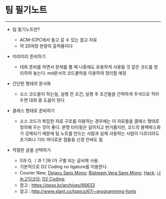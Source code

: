 # 팀 필기노트
---

* 팀 필기노트란?
	* ACM-ICPC에서 들고 갈 수 있는 참고 자료
	* 약 20여장 분량의 출력물이다

* 미리미리 준비하기
	* 대회 준비를 하면서 문제를 풀 때 나중에도 유용하게 사용될 것 같은 코드를 정리하여 놓는다. md문서의 코드블럭을 이용하여 정리할 예정

* 간단한 형태의 문서화
	* 소스 코드들이 하는일, 실행 전 조건, 실행 후 조건들을 간략하게 주석으로 적어 두면 대회 중 도움이 된다

* 클래스 형태로 준비하기
	* 소스 코드가 복잡한 자료 구조를 이용하는 경우에는 이 자료들을 클래스 형태로 정의해 두는 것이 좋다. 분명 타이핑은 길어지고 번거롭지만, 코드의 블랙박스화가 강제되기 때문에 팀 노트를 만드는 사람과 실제 사용하는 사람이 다르더라도 초기화나 기타 까다로운 점들을 신경 안써도 됨

* 적절한 글꼴 선택하기
	* 0과 O, ㅣ과 1 |와 I가 구별 되는 글씨체 사용.
	* 기본적으로 D2 Coding no ligature를 이용한다.
	* Courier New; [Dejavu Sans Mono](http://dejavu-fonts.org/wiki/Download); [Bistream Vera Sans Mono](http://www.dafont.com/bitstream-vera-mono.font); [Hack](https://github.com/chrissimpkins/Hack); [나눔고딕코딩](http://dev.naver.com/projects/nanumfont/); [D2 Coding](http://dev.naver.com/projects/d2coding/);
	* 참고 : https://ppss.kr/archives/66633
	* 참고 : http://www.slant.co/topics/67/~programming-fonts